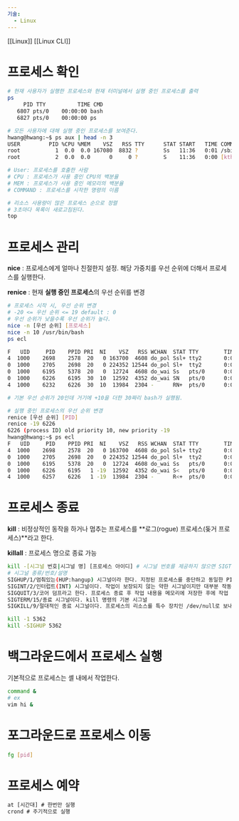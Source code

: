```yaml
---
기술:
  - Linux
---
```

[[Linux]] [[Linux CLI]]
# 프로세스 확인

```Bash
# 현재 사용자가 실행한 프로세스와 현재 터미널에서 실행 중인 프로세스를 출력
ps
	 PID TTY          TIME CMD
   6807 pts/0    00:00:00 bash
   6827 pts/0    00:00:00 ps

# 모든 사용자에 대해 실행 중인 프로세스를 보여준다.
hwang@hwang:~$ ps aux | head -n 3
USER         PID %CPU %MEM    VSZ   RSS TTY      STAT START   TIME COMMAND
root           1  0.0  0.0 167080  8832 ?        Ss   11:36   0:01 /sbin/init splash
root           2  0.0  0.0      0     0 ?        S    11:36   0:00 [kthreadd]

# User: 프로세스를 호출한 사람
# CPU : 프로세스가 사용 중인 CPU의 백분율
# MEM : 프로세스가 사용 중인 메모리의 백분율
# COMMAND : 프로세스를 시작한 명령의 이름

# 리소스 사용량이 많은 프로세스 순으로 정렬
# 3초마다 목록이 새로고침된다.
top
```

# 프로세스 관리

**nice** : 프로세스에게 얼마나 친절한지 설정. 해당 가중치를 우선 순위에 더해서 프로세스를 실행한다.

**renice** : 현재 **실행 중인 프로세스**의 우선 순위를 변경

```Bash
# 프로세스 시작 시, 우선 순위 변경
# -20 <= 우선 순위 <= 19 default : 0
# 우선 순위가 낮을수록 우선 순위가 높다.
nice -n [우선 순위] [프로세스]
nice -n 10 /usr/bin/bash
ps ecl

F   UID     PID    PPID PRI  NI    VSZ   RSS WCHAN  STAT TTY        TIME COMMAND
4  1000    2698    2578  20   0 163700  4608 do_pol Ssl+ tty2       0:00 gdm-way
0  1000    2705    2698  20   0 224352 12544 do_pol Sl+  tty2       0:00 gnome-s
0  1000    6195    5378  20   0  12724  4608 do_wai Ss   pts/0      0:00 bash
0  1000    6226    6195  30  10  12592  4352 do_wai SN   pts/0      0:00 bash
4  1000    6232    6226  30  10  13984  2304 -      RN+  pts/0      0:00 ps

# 기본 우선 순위가 20인데 거기에 +10을 더한 30짜리 bash가 실행됨.

# 실행 중인 프로세스의 우선 순위 변경
renice [우선 순위] [PID]
renice -19 6226
6226 (process ID) old priority 10, new priority -19
hwang@hwang:~$ ps ecl
F   UID     PID    PPID PRI  NI    VSZ   RSS WCHAN  STAT TTY        TIME COMMAND
4  1000    2698    2578  20   0 163700  4608 do_pol Ssl+ tty2       0:00 gdm-way
0  1000    2705    2698  20   0 224352 12544 do_pol Sl+  tty2       0:00 gnome-s
0  1000    6195    5378  20   0  12724  4608 do_wai Ss   pts/0      0:00 bash
0  1000    6226    6195   1 -19  12592  4352 do_wai S<   pts/0      0:00 bash
4  1000    6257    6226   1 -19  13984  2304 -      R<+  pts/0      0:00 ps
```

  

# 프로세스 종료

**kill** : 비정상적인 동작을 하거나 멈추는 프로세스를 **로그(rogue) 프로세스(돚거 프로세스)**라고 한다.

**killall** : 프로세스 명으로 종료 가능

```Bash
kill -[시그널 번호|시그널 명] [프로세스 아이디] # 시그널 번호를 제공하지 않으면 SIGTERM이 기본 시그널
# 시그널 종류/번호/설명
SIGHUP/1/멈춰있는(HUP:hangup) 시그널이라 한다. 지정된 프로세스를 중단하고 동일한 PID로 재시작한다.
SIGINT/2/인터럽트(INT) 시그널이다. 작업이 보장되지 않는 약한 시그널이지만 대부분 작동한다.
SIGQUIT/3/코어 덤프라고 한다. 프로세스 종료 후 작업 내용을 메모리에 저장한 후에 작업 디렉터리의 core라는 파일에 저장한다.
SIGTERM/15/종료 시그널이다. kill 명령의 기본 시그널
SIGKILL/9/절대적인 종료 시그널이다. 프로세스의 리소스를 특수 장치인 /dev/null로 보내 프로세스를 강제로 중지한다.

kill -1 5362
kill -SIGHUP 5362
```

  

# 백그라운드에서 프로세스 실행

기본적으로 프로세스는 셸 내에서 작업한다.

```Bash
command &
# ex
vim hi &
```

# 포그라운드로 프로세스 이동

```Bash
fg [pid]
```

  

# 프로세스 예약

```JavaScript
at [시간대] # 한번만 실행
crond # 주기적으로 실행
```